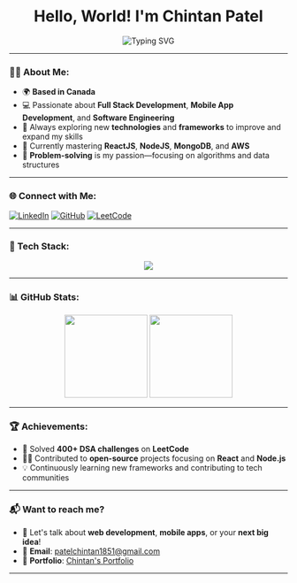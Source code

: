 <h1 align="center">Hello, World! I'm Chintan Patel</h1>

<p align="center">
  <img src="https://readme-typing-svg.herokuapp.com?font=Fira+Code&size=22&pause=1000&color=4B9CD3&center=true&vCenter=true&width=440&lines=Full+Stack+Developer;Software+Engineer;Tech+Explorer;Always+Learning" alt="Typing SVG" />
</p>

---

### 🧑‍💻 About Me:
- 🌍 **Based in Canada**
- 💻 Passionate about **Full Stack Development**, **Mobile App Development**, and **Software Engineering**
- 🚀 Always exploring new **technologies** and **frameworks** to improve and expand my skills
- 🌱 Currently mastering **ReactJS**, **NodeJS**, **MongoDB**, and **AWS**
- 🎯 **Problem-solving** is my passion—focusing on algorithms and data structures

---

### 🌐 Connect with Me:

[![LinkedIn](https://img.shields.io/badge/LinkedIn-0A66C2?style=for-the-badge&logo=linkedin)](https://www.linkedin.com/in/pchintan71/)
[![GitHub](https://img.shields.io/badge/GitHub-333?style=for-the-badge&logo=github)](https://github.com/chintu1851)
[![LeetCode](https://img.shields.io/badge/LeetCode-FFA116?style=for-the-badge&logo=leetcode)](https://leetcode.com/Chintan1851/)

---

### 🚀 Tech Stack:

<p align="center">
  <img src="https://skillicons.dev/icons?i=react,nodejs,express,python,typescript,aws,mongodb,docker,git,flutter" />
</p>

---

### 📊 GitHub Stats:

<div align="center">
  <img height="150em" src="https://github-readme-stats.vercel.app/api?username=chintu1851&show_icons=true&theme=dark&cache_seconds=1800" />
  <img height="150em" src="https://github-readme-stats.vercel.app/api/top-langs/?username=chintu1851&layout=compact&theme=dark" />
</div>

---

### 🏆 Achievements:
- 🏅 Solved **400+ DSA challenges** on **LeetCode**
- 👨‍💻 Contributed to **open-source** projects focusing on **React** and **Node.js**
- 💡 Continuously learning new frameworks and contributing to tech communities

---

### 📬 Want to reach me?

- 💬 Let's talk about **web development**, **mobile apps**, or your **next big idea**!
- 📧 **Email**: [patelchintan1851@gmail.com](mailto:patelchintan1851@gmail.com)
- 🚀 **Portfolio**: [Chintan's Portfolio](https://chintanportfolio.vercel.app/)

---

